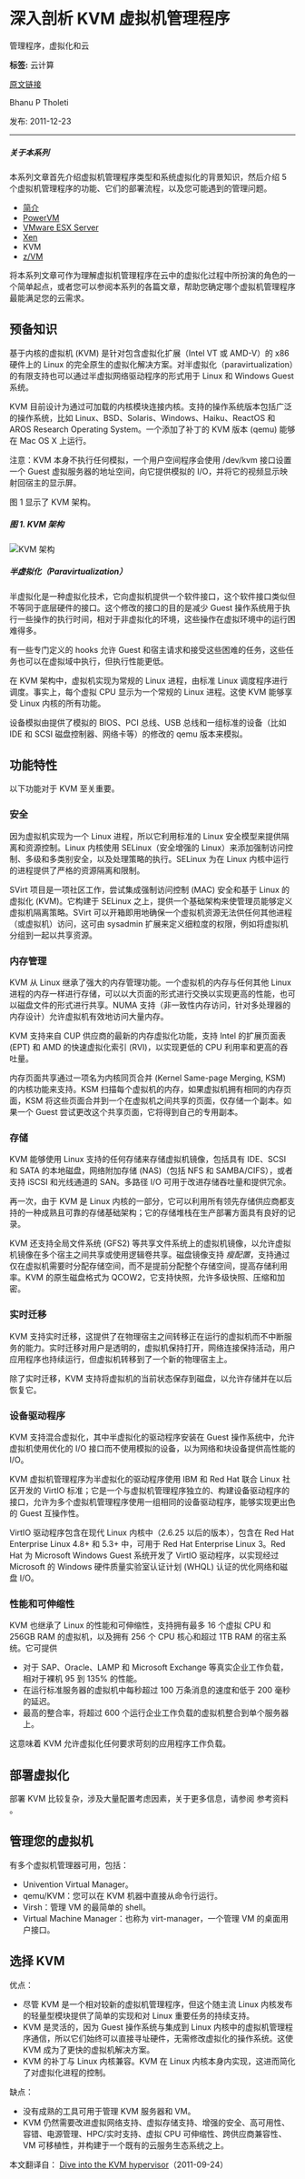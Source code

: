 # 深入剖析 KVM 虚拟机管理程序
管理程序，虚拟化和云

**标签:** 云计算

[原文链接](https://developer.ibm.com/zh/articles/cl-hypervisorcompare-kvm/)

Bhanu P Tholeti

发布: 2011-12-23

* * *

##### 关于本系列

本系列文章首先介绍虚拟机管理程序类型和系统虚拟化的背景知识，然后介绍 5 个虚拟机管理程序的功能、它们的部署流程，以及您可能遇到的管理问题。

- [简介](http://www.ibm.com/developerworks/cn/cloud/library/cl-hypervisorcompare/)
- [PowerVM](/developerworks/cn/cloud/library/cl-hypervisorcompare-powervm/)
- [VMware ESX Server](/developerworks/cn/cloud/library/cl-hypervisorcompare-vmwareesx/)
- [Xen](/developerworks/cn/cloud/library/cl-hypervisorcompare-xen/)
- KVM
- [z/VM](/developerworks/cn/cloud/library/cl-hypervisorcompare/cl-hypervisorcompare-zvm.html)

将本系列文章可作为理解虚拟机管理程序在云中的虚拟化过程中所扮演的角色的一个简单起点，或者您可以参阅本系列的各篇文章，帮助您确定哪个虚拟机管理程序最能满足您的云需求。

## 预备知识

基于内核的虚拟机 (KVM) 是针对包含虚拟化扩展（Intel VT 或 AMD-V）的 x86 硬件上的 Linux 的完全原生的虚拟化解决方案。对半虚拟化（paravirtualization）的有限支持也可以通过半虚拟网络驱动程序的形式用于 Linux 和 Windows Guest 系统。

KVM 目前设计为通过可加载的内核模块连接内核。支持的操作系统版本包括广泛的操作系统，比如 Linux、BSD、Solaris、Windows、Haiku、ReactOS 和 AROS Research Operating System。一个添加了补丁的 KVM 版本 (qemu) 能够在 Mac OS X 上运行。

注意：KVM 本身不执行任何模拟，一个用户空间程序会使用 /dev/kvm 接口设置一个 Guest 虚拟服务器的地址空间，向它提供模拟的 I/O，并将它的视频显示映射回宿主的显示屏。

图 1 显示了 KVM 架构。

##### 图 1\. KVM 架构

![KVM 架构](../ibm_articles_img/cl-hypervisorcompare-kvm_images_figure6.gif)

##### 半虚拟化（Paravirtualization）

半虚拟化是一种虚拟化技术，它向虚拟机提供一个软件接口，这个软件接口类似但不等同于底层硬件的接口。这个修改的接口的目的是减少 Guest 操作系统用于执行一些操作的执行时间，相对于非虚拟化的环境，这些操作在虚拟环境中的运行困难得多。

有一些专门定义的 hooks 允许 Guest 和宿主请求和接受这些困难的任务，这些任务也可以在虚拟域中执行，但执行性能更低。

在 KVM 架构中，虚拟机实现为常规的 Linux 进程，由标准 Linux 调度程序进行调度。事实上，每个虚拟 CPU 显示为一个常规的 Linux 进程。这使 KVM 能够享受 Linux 内核的所有功能。

设备模拟由提供了模拟的 BIOS、PCI 总线、USB 总线和一组标准的设备（比如 IDE 和 SCSI 磁盘控制器、网络卡等）的修改的 qemu 版本来模拟。

## 功能特性

以下功能对于 KVM 至关重要。

### 安全

因为虚拟机实现为一个 Linux 进程，所以它利用标准的 Linux 安全模型来提供隔离和资源控制。Linux 内核使用 SELinux（安全增强的 Linux）来添加强制访问控制、多级和多类别安全，以及处理策略的执行。SELinux 为在 Linux 内核中运行的进程提供了严格的资源隔离和限制。

SVirt 项目是一项社区工作，尝试集成强制访问控制 (MAC) 安全和基于 Linux 的虚拟化 (KVM)。它构建于 SELinux 之上，提供一个基础架构来使管理员能够定义虚拟机隔离策略。SVirt 可以开箱即用地确保一个虚拟机资源无法供任何其他进程（或虚拟机）访问，这可由 sysadmin 扩展来定义细粒度的权限，例如将虚拟机分组到一起以共享资源。

### 内存管理

KVM 从 Linux 继承了强大的内存管理功能。一个虚拟机的内存与任何其他 Linux 进程的内存一样进行存储，可以以大页面的形式进行交换以实现更高的性能，也可以磁盘文件的形式进行共享。NUMA 支持（非一致性内存访问，针对多处理器的内存设计）允许虚拟机有效地访问大量内存。

KVM 支持来自 CUP 供应商的最新的内存虚拟化功能，支持 Intel 的扩展页面表 (EPT) 和 AMD 的快速虚拟化索引 (RVI)，以实现更低的 CPU 利用率和更高的吞吐量。

内存页面共享通过一项名为内核同页合并 (Kernel Same-page Merging, KSM) 的内核功能来支持。KSM 扫描每个虚拟机的内存，如果虚拟机拥有相同的内存页面，KSM 将这些页面合并到一个在虚拟机之间共享的页面，仅存储一个副本。如果一个 Guest 尝试更改这个共享页面，它将得到自己的专用副本。

### 存储

KVM 能够使用 Linux 支持的任何存储来存储虚拟机镜像，包括具有 IDE、SCSI 和 SATA 的本地磁盘，网络附加存储 (NAS)（包括 NFS 和 SAMBA/CIFS），或者支持 iSCSI 和光线通道的 SAN。多路径 I/O 可用于改进存储吞吐量和提供冗余。

再一次，由于 KVM 是 Linux 内核的一部分，它可以利用所有领先存储供应商都支持的一种成熟且可靠的存储基础架构；它的存储堆栈在生产部署方面具有良好的记录。

KVM 还支持全局文件系统 (GFS2) 等共享文件系统上的虚拟机镜像，以允许虚拟机镜像在多个宿主之间共享或使用逻辑卷共享。磁盘镜像支持 _瘦配置_，支持通过仅在虚拟机需要时分配存储空间，而不是提前分配整个存储空间，提高存储利用率。KVM 的原生磁盘格式为 QCOW2，它支持快照，允许多级快照、压缩和加密。

### 实时迁移

KVM 支持实时迁移，这提供了在物理宿主之间转移正在运行的虚拟机而不中断服务的能力。实时迁移对用户是透明的，虚拟机保持打开，网络连接保持活动，用户应用程序也持续运行，但虚拟机转移到了一个新的物理宿主上。

除了实时迁移，KVM 支持将虚拟机的当前状态保存到磁盘，以允许存储并在以后恢复它。

### 设备驱动程序

KVM 支持混合虚拟化，其中半虚拟化的驱动程序安装在 Guest 操作系统中，允许虚拟机使用优化的 I/O 接口而不使用模拟的设备，以为网络和块设备提供高性能的 I/O。

KVM 虚拟机管理程序为半虚拟化的驱动程序使用 IBM 和 Red Hat 联合 Linux 社区开发的 VirtIO 标准；它是一个与虚拟机管理程序独立的、构建设备驱动程序的接口，允许为多个虚拟机管理程序使用一组相同的设备驱动程序，能够实现更出色的 Guest 互操作性。

VirtIO 驱动程序包含在现代 Linux 内核中（2.6.25 以后的版本），包含在 Red Hat Enterprise Linux 4.8+ 和 5.3+ 中，可用于 Red Hat Enterprise Linux 3。Red Hat 为 Microsoft Windows Guest 系统开发了 VirtIO 驱动程序，以实现经过 Microsoft 的 Windows 硬件质量实验室认证计划 (WHQL) 认证的优化网络和磁盘 I/O。

### 性能和可伸缩性

KVM 也继承了 Linux 的性能和可伸缩性，支持拥有最多 16 个虚拟 CPU 和 256GB RAM 的虚拟机，以及拥有 256 个 CPU 核心和超过 1TB RAM 的宿主系统。它可提供

- 对于 SAP、Oracle、LAMP 和 Microsoft Exchange 等真实企业工作负载，相对于裸机 95 到 135% 的性能。
- 在运行标准服务器的虚拟机中每秒超过 100 万条消息的速度和低于 200 毫秒的延迟。
- 最高的整合率，将超过 600 个运行企业工作负载的虚拟机整合到单个服务器上。

这意味着 KVM 允许虚拟化任何要求苛刻的应用程序工作负载。

## 部署虚拟化

部署 KVM 比较复杂，涉及大量配置考虑因素，关于更多信息，请参阅 参考资料 。

## 管理您的虚拟机

有多个虚拟机管理器可用，包括：

- Univention Virtual Manager。
- qemu/KVM：您可以在 KVM 机器中直接从命令行运行。
- Virsh：管理 VM 的最简单的 shell。
- Virtual Machine Manager：也称为 virt-manager，一个管理 VM 的桌面用户接口。

## 选择 KVM

优点：

- 尽管 KVM 是一个相对较新的虚拟机管理程序，但这个随主流 Linux 内核发布的轻量型模块提供了简单的实现和对 Linux 重要任务的持续支持。
- KVM 是灵活的，因为 Guest 操作系统与集成到 Linux 内核中的虚拟机管理程序通信，所以它们始终可以直接寻址硬件，无需修改虚拟化的操作系统。这使 KVM 成为了更快的虚拟机解决方案。
- KVM 的补丁与 Linux 内核兼容。KVM 在 Linux 内核本身内实现，这进而简化了对虚拟化进程的控制。

缺点：

- 没有成熟的工具可用于管理 KVM 服务器和 VM。
- KVM 仍然需要改进虚拟网络支持、虚拟存储支持、增强的安全、高可用性、容错、电源管理、HPC/实时支持、虚拟 CPU 可伸缩性、跨供应商兼容性、VM 可移植性，并构建于一个既有的云服务生态系统之上。

本文翻译自： [Dive into the KVM hypervisor](https://developer.ibm.com/articles/cl-hypervisorcompare-kvm/)（2011-09-24）
